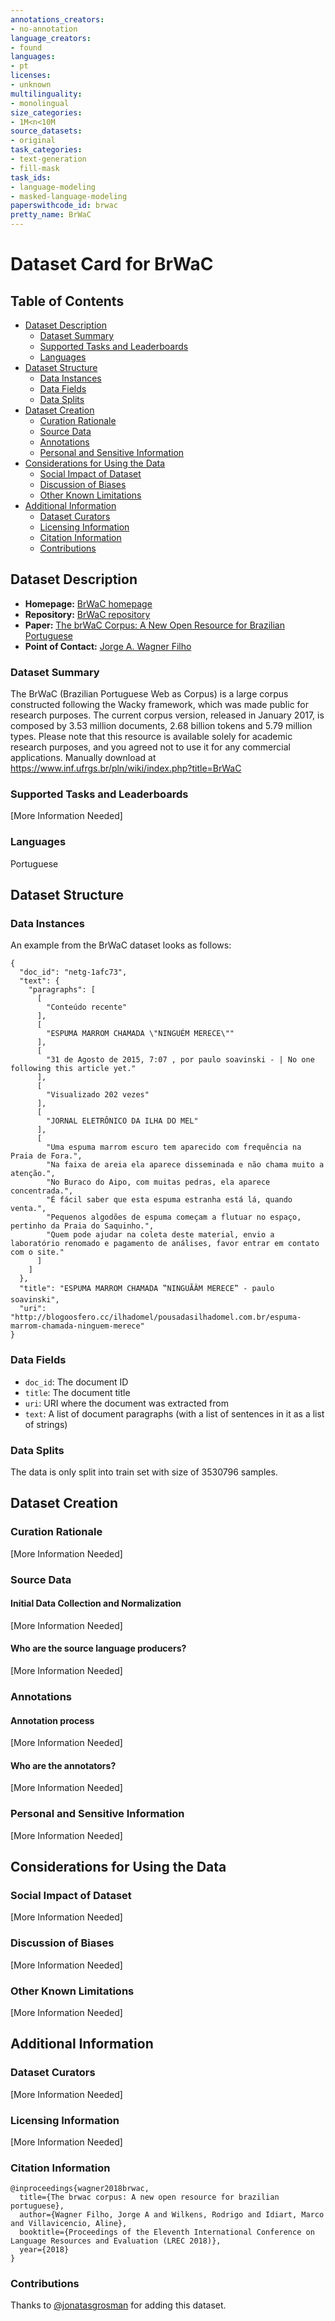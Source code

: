 ```yaml
---
annotations_creators:
- no-annotation
language_creators:
- found
languages:
- pt
licenses:
- unknown
multilinguality:
- monolingual
size_categories:
- 1M<n<10M
source_datasets:
- original
task_categories:
- text-generation
- fill-mask
task_ids:
- language-modeling
- masked-language-modeling
paperswithcode_id: brwac
pretty_name: BrWaC
---
```


# Dataset Card for BrWaC

## Table of Contents
- [Dataset Description](#dataset-description)
  - [Dataset Summary](#dataset-summary)
  - [Supported Tasks and Leaderboards](#supported-tasks-and-leaderboards)
  - [Languages](#languages)
- [Dataset Structure](#dataset-structure)
  - [Data Instances](#data-instances)
  - [Data Fields](#data-fields)
  - [Data Splits](#data-splits)
- [Dataset Creation](#dataset-creation)
  - [Curation Rationale](#curation-rationale)
  - [Source Data](#source-data)
  - [Annotations](#annotations)
  - [Personal and Sensitive Information](#personal-and-sensitive-information)
- [Considerations for Using the Data](#considerations-for-using-the-data)
  - [Social Impact of Dataset](#social-impact-of-dataset)
  - [Discussion of Biases](#discussion-of-biases)
  - [Other Known Limitations](#other-known-limitations)
- [Additional Information](#additional-information)
  - [Dataset Curators](#dataset-curators)
  - [Licensing Information](#licensing-information)
  - [Citation Information](#citation-information)
  - [Contributions](#contributions)

## Dataset Description

- **Homepage:** [BrWaC homepage](https://www.inf.ufrgs.br/pln/wiki/index.php?title=BrWaC)
- **Repository:** [BrWaC repository](https://www.inf.ufrgs.br/pln/wiki/index.php?title=BrWaC)
- **Paper:** [The brWaC Corpus: A New Open Resource for Brazilian Portuguese](https://www.aclweb.org/anthology/L18-1686/)
- **Point of Contact:** [Jorge A. Wagner Filho](mailto:jawfilho@inf.ufrgs.br)

### Dataset Summary

The BrWaC (Brazilian Portuguese Web as Corpus) is a large corpus constructed following the Wacky framework, 
which was made public for research purposes. The current corpus version, released in January 2017, is composed by 
3.53 million documents, 2.68 billion tokens and 5.79 million types. Please note that this resource is available 
solely for academic research purposes, and you agreed not to use it for any commercial applications.
Manually download at https://www.inf.ufrgs.br/pln/wiki/index.php?title=BrWaC

### Supported Tasks and Leaderboards

[More Information Needed]

### Languages

Portuguese

## Dataset Structure

### Data Instances

An example from the BrWaC dataset looks as follows:

```
{
  "doc_id": "netg-1afc73",
  "text": {
    "paragraphs": [
      [
        "Conteúdo recente"
      ],
      [
        "ESPUMA MARROM CHAMADA \"NINGUÉM MERECE\""
      ],
      [
        "31 de Agosto de 2015, 7:07 , por paulo soavinski - | No one following this article yet."
      ],
      [
        "Visualizado 202 vezes"
      ],
      [
        "JORNAL ELETRÔNICO DA ILHA DO MEL"
      ],
      [
        "Uma espuma marrom escuro tem aparecido com frequência na Praia de Fora.",
        "Na faixa de areia ela aparece disseminada e não chama muito a atenção.",
        "No Buraco do Aipo, com muitas pedras, ela aparece concentrada.",
        "É fácil saber que esta espuma estranha está lá, quando venta.",
        "Pequenos algodões de espuma começam a flutuar no espaço, pertinho da Praia do Saquinho.",
        "Quem pode ajudar na coleta deste material, envio a laboratório renomado e pagamento de análises, favor entrar em contato com o site."
      ]
    ]
  },
  "title": "ESPUMA MARROM CHAMADA ‟NINGUÃÂM MERECE‟ - paulo soavinski",
  "uri": "http://blogoosfero.cc/ilhadomel/pousadasilhadomel.com.br/espuma-marrom-chamada-ninguem-merece"
}
```

### Data Fields

- `doc_id`: The document ID
- `title`: The document title
- `uri`: URI where the document was extracted from
- `text`: A list of document paragraphs (with a list of sentences in it as a list of strings)

### Data Splits

The data is only split into train set with size of 3530796 samples.

## Dataset Creation

### Curation Rationale

[More Information Needed]

### Source Data

#### Initial Data Collection and Normalization

[More Information Needed]

#### Who are the source language producers?

[More Information Needed]

### Annotations

#### Annotation process

[More Information Needed]

#### Who are the annotators?

[More Information Needed]

### Personal and Sensitive Information

[More Information Needed]

## Considerations for Using the Data

### Social Impact of Dataset

[More Information Needed]

### Discussion of Biases

[More Information Needed]

### Other Known Limitations

[More Information Needed]

## Additional Information

### Dataset Curators

[More Information Needed]

### Licensing Information

[More Information Needed]

### Citation Information

```
@inproceedings{wagner2018brwac,
  title={The brwac corpus: A new open resource for brazilian portuguese},
  author={Wagner Filho, Jorge A and Wilkens, Rodrigo and Idiart, Marco and Villavicencio, Aline},
  booktitle={Proceedings of the Eleventh International Conference on Language Resources and Evaluation (LREC 2018)},
  year={2018}
}
```

### Contributions

Thanks to [@jonatasgrosman](https://github.com/jonatasgrosman) for adding this dataset.
